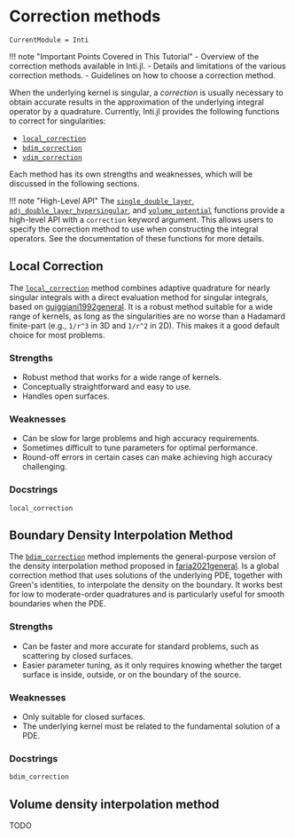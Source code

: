 # Correction methods

```@meta
CurrentModule = Inti
```

!!! note "Important Points Covered in This Tutorial"
    - Overview of the correction methods available in Inti.jl.
    - Details and limitations of the various correction methods.
    - Guidelines on how to choose a correction method.

When the underlying kernel is singular, a *correction* is usually necessary to obtain
accurate results in the approximation of the underlying integral operator by a quadrature.
Currently, Inti.jl provides the following functions to correct for singularities:

- [`local_correction`](@ref)
- [`bdim_correction`](@ref)
- [`vdim_correction`](@ref)

Each method has its own strengths and weaknesses, which will be discussed in the following
sections.

!!! note "High-Level API"
    The [`single_double_layer`](@ref), [`adj_double_layer_hypersingular`](@ref), and
    [`volume_potential`](@ref) functions provide a high-level API with a `correction`
    keyword argument. This allows users to specify the correction method to use when
    constructing the integral operators. See the documentation of these functions for more
    details.

## Local Correction

The [`local_correction`](@ref) method combines adaptive quadrature for nearly singular
integrals with a direct evaluation method for singular integrals, based on
[guiggiani1992general](@cite). It is a robust method suitable for a wide range of kernels,
as long as the singularities are no worse than a Hadamard finite-part (e.g., ``1/r^3`` in 3D
and ``1/r^2`` in 2D). This makes it a good default choice for most problems.

### Strengths

- Robust method that works for a wide range of kernels.
- Conceptually straightforward and easy to use.
- Handles open surfaces.

### Weaknesses

- Can be slow for large problems and high accuracy requirements.
- Sometimes difficult to tune parameters for optimal performance.
- Round-off errors in certain cases can make achieving high accuracy challenging.

### Docstrings

```@docs; canonical = false
local_correction
```

## Boundary Density Interpolation Method

The [`bdim_correction`](@ref) method implements the general-purpose version of the density
interpolation method proposed in [faria2021general](@cite). Is a global correction method
that uses solutions of the underlying PDE, together with Green's identities, to interpolate
the density on the boundary. It works best for low to moderate-order quadratures and is
particularly useful for smooth boundaries when the PDE.

### Strengths

- Can be faster and more accurate for standard problems, such as scattering by closed
  surfaces.
- Easier parameter tuning, as it only requires knowing whether the target surface is inside,
  outside, or on the boundary of the source.

### Weaknesses

- Only suitable for closed surfaces.
- The underlying kernel must be related to the fundamental solution of a PDE.

### Docstrings

```@docs; canonical = false
bdim_correction
```

## Volume density interpolation method

TODO
